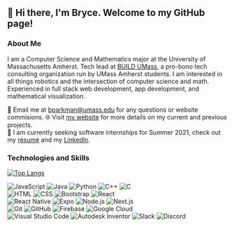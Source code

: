 ## 👋 Hi there, I'm Bryce. Welcome to my GitHub page!

### About Me
I am a Computer Science and Mathematics major at the University of Massachusetts Amherst. Tech lead at [BUILD UMass](https://buildumass.com/), a pro-bono tech consulting organization run by UMass Amherst students. I am interested in all things robotics and the intersection of computer science and math. Experienced in full stack web development, app development, and mathematical visualization.

📧 Email me at [bparkman@umass.edu](mailto:bparkman@umass.edu) for any questions or website commisions.
🌐 Visit [my website](https://bryce-parkman.vercel.app/) for more details on my current and previous projects.\
💼 I am currently seeking software internships for Summer 2021, check out my [résumé](https://bryce-parkman.vercel.app/Bryce-Parkman-Resume.pdf) and my [LinkedIn](https://www.linkedin.com/in/bryce-parkman).

### Technologies and Skills

[![Top Langs](https://github-readme-stats.vercel.app/api/top-langs/?username=bryceparkman&layout=compact)](https://github.com/bryceparkman/github-readme-stats)

![JavaScript](https://img.shields.io/badge/-JavaScript-333?style=flat-square&logo=javascript)
![Java](https://img.shields.io/badge/-Java-f89820?style=flat-square&logo=Java&logoColor=white)
![Python](https://img.shields.io/badge/-Python-45cf42?style=flat-square&logo=python&logoColor=white)
![C++](https://img.shields.io/badge/-C++-0078d7?style=flat-square&logo=c%2B%2B&logoColor=white)
![C](https://img.shields.io/badge/-C-0078d7?style=flat-square&logo=C&logoColor=white)\
![HTML](https://img.shields.io/badge/-HTML-f06529?style=flat-square&logo=HTML5&logoColor=white)
![CSS](https://img.shields.io/badge/-CSS-2965f1?style=flat-square&logo=CSS3&logoColor=white)
![Bootstrap](https://img.shields.io/badge/-Bootstrap-602C50?style=flat-square&logo=bootstrap&logoColor=white)
![React](https://img.shields.io/badge/-React-56c6e3?style=flat-square&logo=react&logoColor=white)\
![React Native](https://img.shields.io/badge/-React%20Native-56c6e3?style=flat-square&logo=react&logoColor=white)
![Expo](https://img.shields.io/badge/-Expo-333?style=flat-square&logo=expo&logoColor=white)
![Node.js](https://img.shields.io/badge/-Node.js-3C873A?style=flat-square&logo=node.js&logoColor=white)
![Next.js](https://img.shields.io/badge/-Next.js-333?style=flat-square&logo=next.js&logoColor=white)\
![Git](https://img.shields.io/badge/-Git-F1502F?style=flat-square&logo=git&logoColor=white)
![GitHub](https://img.shields.io/badge/-GitHub-211F1F?style=flat-square&logo=github&logoColor=white)
![Firebase](https://img.shields.io/badge/-Firebase-F57C00?style=flat-square&logo=firebase&logoColor=white)
![Google Cloud](https://img.shields.io/badge/-Google%20Cloud-4285F4?style=flat-square&logo=google-cloud&logoColor=white)\
![Visual Studio Code](https://img.shields.io/badge/-Visual%20Studio%20Code-0078d7?style=flat-square&logo=visual-studio-code&logoColor=white)
![Autodesk Inventor](https://img.shields.io/badge/-Autodesk-007dc5?style=flat-square&logo=autodesk&logoColor=white)
![Slack](https://img.shields.io/badge/-Slack-333?style=flat-square&logo=slack)
![Discord](https://img.shields.io/badge/-Discord-738ADB?style=flat-square&logo=discord&logoColor=white)

